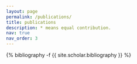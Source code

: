 ```yaml
---
layout: page
permalink: /publications/
title: publications
description: * means equal contribution.
nav: true
nav_order: 3
---
```

<!-- _pages/publications.md -->
<div class="publications">

{% bibliography -f {{ site.scholar.bibliography }} %}

</div>
